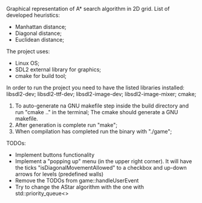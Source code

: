 Graphical representation of A* search algorithm in 2D grid.
List of developed heuristics: 
- Manhattan distance;
- Diagonal distance;
- Euclidean distance;

The project uses:

- Linux OS;
- SDL2 external library for graphics;
- cmake for build tool;

In order to run the project you need to have the listed libraries installed:
libsdl2-dev;
libsdl2-ttf-dev;
libsdl2-image-dev;
libsdl2-image-mixer;
cmake;

1) To auto-generate na GNU makefile step inside the build directory and run "cmake .." in the terminal; The cmake should generate a GNU makefile.
2) After generation is complete run "make";
3) When compilation has completed run the binary with "./game";

TODOs:
- Implement buttons functionality
- Implement a "popping up" menu (in the upper right corner). It will have the ticks "isDiagonalMovementAllowed"
 to a checkbox and up-down arrows for levels (predefined walls)
 - Remove the TODOs from game::handleUserEvent
 - Try to change the AStar algorithm with the one with std::priority_queue<>